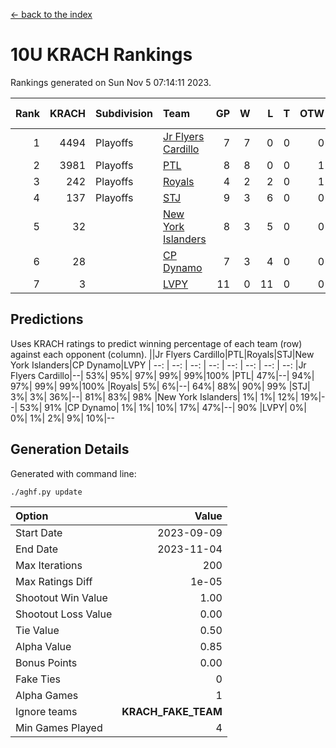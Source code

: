 [<- back to the index](readme.md)
# 10U KRACH Rankings
Rankings generated on Sun Nov  5 07:14:11 2023.

Rank|KRACH|Subdivision|Team|GP|W|L|T|OTW|OTL|SoS|Exp Wins|Win Diff
---:|---:|:---|:---|---:|---:|---:|---:|---:|---:|---:|---:|---:
1|4494|Playoffs|[Jr Flyers Cardillo](https://gamesheetstats.com/seasons/3663/teams/140794/schedule)|7|7|0|0|0|0|88|7.8|-0.0
2|3981|Playoffs|[PTL](https://gamesheetstats.com/seasons/3663/teams/140791/schedule)|8|8|0|0|1|0|69|8.8|-0.0
3|242|Playoffs|[Royals](https://gamesheetstats.com/seasons/3663/teams/140796/schedule)|4|2|2|0|1|0|1709|2.9|0.0
4|137|Playoffs|[STJ](https://gamesheetstats.com/seasons/3663/teams/140792/schedule)|9|3|6|0|0|0|2237|3.9|0.0
5|32||[New York Islanders](https://gamesheetstats.com/seasons/3663/teams/140793/schedule)|8|3|5|0|0|1|1428|3.9|0.0
6|28||[CP Dynamo](https://gamesheetstats.com/seasons/3663/teams/140795/schedule)|7|3|4|0|0|1|575|3.9|0.0
7|3||[LVPY](https://gamesheetstats.com/seasons/3663/teams/140790/schedule)|11|0|11|0|0|0|1440|0.9|0.0

## Predictions
Uses KRACH ratings to predict winning percentage of each team (row) against each opponent (column).
||Jr Flyers Cardillo|PTL|Royals|STJ|New York Islanders|CP Dynamo|LVPY
| --: | --: | --: | --: | --: | --: | --: | --: 
|Jr Flyers Cardillo|--| 53%| 95%| 97%| 99%| 99%|100%
|PTL| 47%|--| 94%| 97%| 99%| 99%|100%
|Royals|  5%|  6%|--| 64%| 88%| 90%| 99%
|STJ|  3%|  3%| 36%|--| 81%| 83%| 98%
|New York Islanders|  1%|  1%| 12%| 19%|--| 53%| 91%
|CP Dynamo|  1%|  1%| 10%| 17%| 47%|--| 90%
|LVPY|  0%|  0%|  1%|  2%|  9%| 10%|--

## Generation Details

Generated with command line:
```
./aghf.py update
```

| Option | Value |
| :----- | ----: |
| Start Date | 2023-09-09 |
| End Date | 2023-11-04 |
| Max Iterations | 200 |
| Max Ratings Diff | 1e-05 |
| Shootout Win Value | 1.00 |
| Shootout Loss Value | 0.00 |
| Tie Value | 0.50 |
| Alpha Value | 0.85 |
| Bonus Points | 0.00 |
| Fake Ties | 0 |
| Alpha Games | 1 |
| Ignore teams | __KRACH_FAKE_TEAM__ |
| Min Games Played | 4 |

